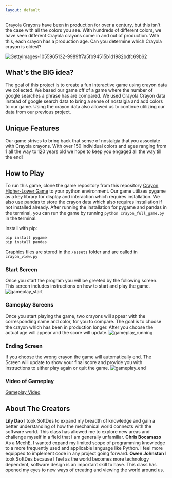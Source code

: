 ```yaml
---
layout: default
---
```

Crayola Crayons have been in production for over a century, but this isn't the case with all the colors you see. With hundreds of different colors, we have seen different Crayola crayons come in and out of production. With this, each crayon has a production age. Can you determine which Crayola crayon is oldest?

![GettyImages-1055965132-9989ff7a5fb94515b1d1982bdfc69b62](https://user-images.githubusercontent.com/113651118/236330121-66bfff0c-a050-485f-ac6c-544f9af26376.jpg)

## What's the BIG idea?
The goal of this project is to create a fun interactive game using crayon data we collected. We based our game off of a game where the number of google searches a phrase has are compared. We used Crayola Crayon data instead of google search data to bring a sense of nostalgia and add colors to our game. Using the crayon data also allowed us to continue utilizing our data from our previous project.

## Unique Features
Our game strives to bring back that sense of nostalgia that you associate with Crayola crayons. With over 150 individual colors and ages ranging from 1 all the way to 120 years old we hope to keep you engaged all the way till the end!

## How to Play
To run this game, clone the game repository from this repository [Crayon Higher-Lower Game](https://github.com/olincollege/crayola_higher_lower) to your python environment. Our game utilizes pygame as a key library for display and interaction which requires installation. We also use pandas to store the crayon data which also requires installation if not installed already. After running the installation for pygame and pandas in the terminal, you can run the game by running ```python crayon_full_game.py``` in the terminal.

Install with pip:
```
pip install pygame
pip install pandas
```
Graphics files are stored in the ```/assets``` folder and are called in ```crayon_view.py```

### Start Screen
Once you start the program you will be greeted by the following screen. 
This screen includes instructions on how to start and play the game.
![gameplay_start](https://user-images.githubusercontent.com/113651118/236334877-d947bcdb-9f9f-4deb-9886-002027139568.png)

### Gameplay Screens
Once you start playing the game, two crayons will appear with the corresponding name and color, for you to compare. The goal is to choose the crayon which has been in production longer. After you choose the actual age will appear and the score will update.
![gameplay_running](https://user-images.githubusercontent.com/113651118/236342612-0dcd1009-a83b-496b-98f8-aac897a13c59.png)

### Ending Screen
If you choose the wrong crayon the game will automatically end. The Screen will update to show your final score and provide you with instructions to either play again or quit the game.
![gameplay_end](https://user-images.githubusercontent.com/113651118/236343314-0146cb22-d829-492e-925e-46dbd1508abd.png)


### Video of Gameplay
[Gameplay Video](https://user-images.githubusercontent.com/113651118/236348136-7031897f-a365-466f-98b4-bc1d42c8eceb.mp4)


## About The Creators

**Lily Dao** I took SoftDes to expand my breadth of knowledge and gain a better understanding of how the mechanical world connects with the software world. This class has allowed me to explore new areas and challenge myself in a field that I am generally unfamiliar.
**Chris Bocamazo** As a MechE, I wanted expand my limited scope of programming knowledge to a more frequently used and applicable language like Python.  I feel more equipped to implement code in any project going forward.
**Owen Johnston** I took SoftDes because I feel as the world becomes more technology dependent, software design is an important skill to have. This class has opened my eyes to new ways of creating and viewing the world around us.

